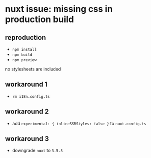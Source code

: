 # nuxt issue: missing css in production build

## reproduction

- `npm install`
- `npm build`
- `npm preview`

no stylesheets are included

## workaround 1

- `rm i18n.config.ts`

## workaround 2

- add `experimental: { inlineSSRStyles: false }` to `nuxt.config.ts`

## workaround 3

- downgrade `nuxt` to `3.5.3`
